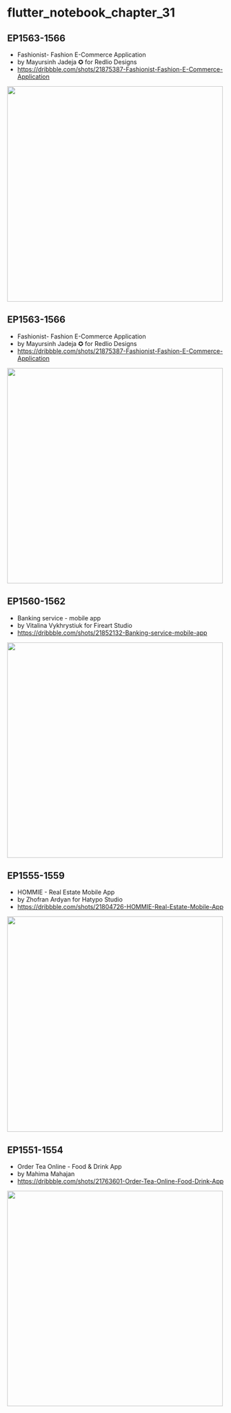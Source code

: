# flutter_notebook_chapter_31

## EP1563-1566

- Fashionist- Fashion E-Commerce Application
- by Mayursinh Jadeja ✪ for Redlio Designs
- https://dribbble.com/shots/21875387-Fashionist-Fashion-E-Commerce-Application

<img src="https://cdn.dribbble.com/userupload/8202692/file/original-8714a1baa7013d746dd9fd5442ee6b78.jpg?compress=1&resize=1600x1200" width="500px"/>

## EP1563-1566

- Fashionist- Fashion E-Commerce Application
- by Mayursinh Jadeja ✪ for Redlio Designs
- https://dribbble.com/shots/21875387-Fashionist-Fashion-E-Commerce-Application

<img src="https://cdn.dribbble.com/userupload/8202692/file/original-8714a1baa7013d746dd9fd5442ee6b78.jpg?compress=1&resize=1600x1200" width="500px"/>

## EP1560-1562

- Banking service - mobile app
- by Vitalina Vykhrystiuk for Fireart Studio
- https://dribbble.com/shots/21852132-Banking-service-mobile-app

<img src="https://cdn.dribbble.com/userupload/8134601/file/original-56d7ad41650baa0239b26c9d5ede8294.png?compress=1&resize=1600x1200" width="500px"/>

## EP1555-1559

- HOMMIE - Real Estate Mobile App
- by Zhofran Ardyan for Hatypo Studio
- https://dribbble.com/shots/21804726-HOMMIE-Real-Estate-Mobile-App

<img src="https://cdn.dribbble.com/userupload/7992311/file/original-db11ca4cb1639171b0bb7baf4be296aa.png?compress=1&resize=1600x1200" width="500px"/>

## EP1551-1554

- Order Tea Online - Food & Drink App
- by Mahima Mahajan
- https://dribbble.com/shots/21763601-Order-Tea-Online-Food-Drink-App

<img src="https://cdn.dribbble.com/userupload/7872559/file/original-0a6f181c4eea0d8bf0e7a2d68cfc60e9.jpg?compress=1&resize=1600x1200" width="500px"/>

